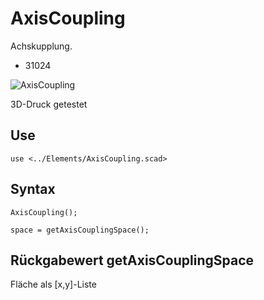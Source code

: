 # AxisCoupling
Achskupplung.
- 31024

![AxisCoupling](https://user-images.githubusercontent.com/48654609/166834768-394b4402-2d1b-4cbc-a1c6-0915cd471437.png)

3D-Druck getestet

## Use
```
use <../Elements/AxisCoupling.scad>
```

## Syntax
```
AxisCoupling();

space = getAxisCouplingSpace();
```

## Rückgabewert getAxisCouplingSpace
Fläche als \[x,y]-Liste